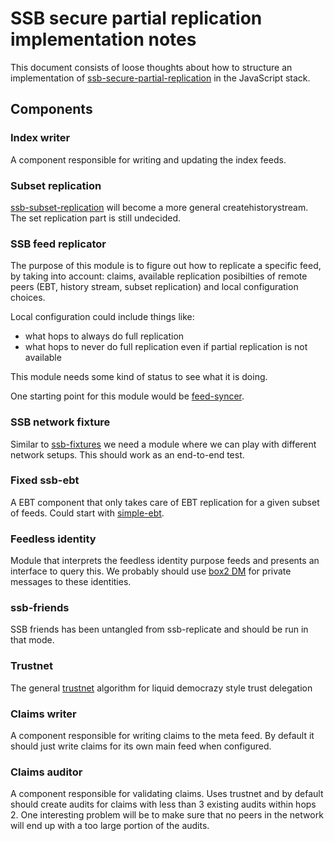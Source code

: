 # SSB secure partial replication implementation notes

This document consists of loose thoughts about how to structure an
implementation of [ssb-secure-partial-replication] in the JavaScript
stack.

## Components

### Index writer

A component responsible for writing and updating the index feeds.

### Subset replication

[ssb-subset-replication] will become a more general
createhistorystream. The set replication part is still undecided.

### SSB feed replicator

The purpose of this module is to figure out how to replicate a
specific feed, by taking into account: claims, available replication
posibilties of remote peers (EBT, history stream, subset replication)
and local configuration choices.

Local configuration could include things like: 
 - what hops to always do full replication
 - what hops to never do full replication even if partial replication
   is not available
   
This module needs some kind of status to see what it is doing.

One starting point for this module would be
[feed-syncer](https://github.com/arj03/ssb-browser-core/blob/master/feed-syncer.js).

### SSB network fixture

Similar to [ssb-fixtures] we need a module where we can play with
different network setups. This should work as an end-to-end test.

### Fixed ssb-ebt

A EBT component that only takes care of EBT replication for a given
subset of feeds. Could start with
[simple-ebt](https://github.com/arj03/ssb-browser-core/blob/master/simple-ebt.js).

### Feedless identity

Module that interprets the feedless identity purpose feeds and
presents an interface to query this. We probably should use [box2 DM]
for private messages to these identities.

### ssb-friends

SSB friends has been untangled from ssb-replicate and should be run in
that mode.

### Trustnet

The general [trustnet] algorithm for liquid democrazy style trust
delegation

### Claims writer

A component responsible for writing claims to the meta feed. By
default it should just write claims for its own main feed when
configured.

### Claims auditor

A component responsible for validating claims. Uses trustnet and by
default should create audits for claims with less than 3 existing
audits within hops 2. One interesting problem will be to make sure
that no peers in the network will end up with a too large portion of
the audits.

[ssb-secure-partial-replication]: https://github.com/ssb-ngi-pointer/ssb-secure-partial-replication
[ssb-subset-replication]: https://github.com/ssb-ngi-pointer/ssb-subset-replication
[trustnet]: https://github.com/cblgh/trustnet
[ssb-fixtures]: https://github.com/ssb-ngi-pointer/ssb-fixtures/
[box2 DM]: https://github.com/ssbc/private-group-spec/blob/master/direct-messages/README.md
